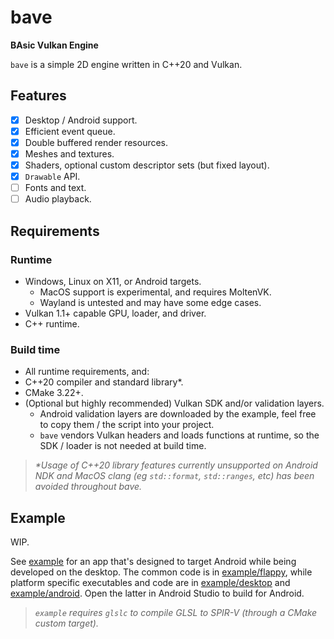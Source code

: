 # bave

**BAsic Vulkan Engine**

`bave` is a simple 2D engine written in C++20 and Vulkan.

## Features

- [x] Desktop / Android support.
- [x] Efficient event queue.
- [x] Double buffered render resources.
- [x] Meshes and textures.
- [x] Shaders, optional custom descriptor sets (but fixed layout).
- [x] `Drawable` API.
- [ ] Fonts and text.
- [ ] Audio playback.

## Requirements

### Runtime

- Windows, Linux on X11, or Android targets.
  - MacOS support is experimental, and requires MoltenVK.
  - Wayland is untested and may have some edge cases.
- Vulkan 1.1+ capable GPU, loader, and driver.
- C++ runtime.

### Build time

- All runtime requirements, and:
- C++20 compiler and standard library*.
- CMake 3.22+.
- (Optional but highly recommended) Vulkan SDK and/or validation layers.
  - Android validation layers are downloaded by the example, feel free to copy them / the script into your project.
  - `bave` vendors Vulkan headers and loads functions at runtime, so the SDK / loader is not needed at build time.

> _*Usage of C++20 library features currently unsupported on Android NDK and MacOS clang (eg `std::format`, `std::ranges`, etc) has been avoided throughout bave._

## Example

WIP.

See [example](example) for an app that's designed to target Android while being developed on the desktop. The common code is in [example/flappy](example/flappy), while platform specific executables and code are in [example/desktop](example/desktop) and [example/android](example/android). Open the latter in Android Studio to build for Android.

> _`example` requires `glslc` to compile GLSL to SPIR-V (through a CMake custom target)._
